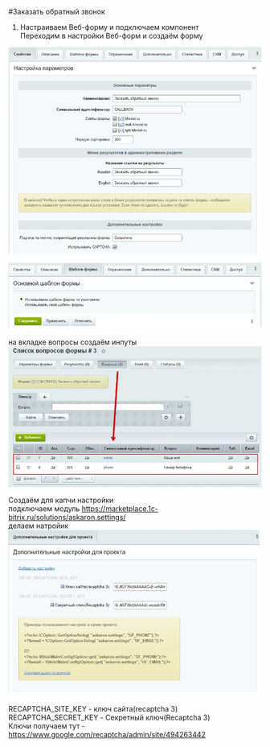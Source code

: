 #Заказать обратный звонок
1. Настраиваем Веб-форму и подключаем компонент<br>
Переходим в настройки Веб-форм и создаём форму

![alt text](https://raw.githubusercontent.com/dwstroy/API_bitrix/main/IncludeComponent/bFormResultNew/callback/_img/01.jpeg)

![alt text](https://raw.githubusercontent.com/dwstroy/API_bitrix/main/IncludeComponent/bFormResultNew/callback/_img/02.jpeg) <br><br>
на вкладке вопросы создаём инпуты
![alt text](https://raw.githubusercontent.com/dwstroy/API_bitrix/main/IncludeComponent/bFormResultNew/callback/_img/03.jpeg)

Создаём для капчи настройки<br>
подключаем модуль https://marketplace.1c-bitrix.ru/solutions/askaron.settings/<br>
делаем натройик<br>
![alt text](https://raw.githubusercontent.com/dwstroy/API_bitrix/main/IncludeComponent/bFormResultNew/callback/_img/04.jpeg) <br>

RECAPTCHA_SITE_KEY - ключ сайта(recaptcha 3)<br>
RECAPTCHA_SECRET_KEY - Секретный ключ(Recaptcha 3)<br>
Ключи получаем тут - https://www.google.com/recaptcha/admin/site/494263442 <br>

